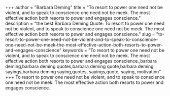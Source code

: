 +++
author = "Barbara Deming"
title = "To resort to power one need not be violent, and to speak to conscience one need not be meek. The most effective action both resorts to power and engages conscience."
description = "the best Barbara Deming Quote: To resort to power one need not be violent, and to speak to conscience one need not be meek. The most effective action both resorts to power and engages conscience."
slug = "to-resort-to-power-one-need-not-be-violent-and-to-speak-to-conscience-one-need-not-be-meek-the-most-effective-action-both-resorts-to-power-and-engages-conscience"
keywords = "To resort to power one need not be violent, and to speak to conscience one need not be meek. The most effective action both resorts to power and engages conscience.,barbara deming,barbara deming quotes,barbara deming quote,barbara deming sayings,barbara deming saying,quotes, sayings,quote, saying, motivation"
+++
To resort to power one need not be violent, and to speak to conscience one need not be meek. The most effective action both resorts to power and engages conscience.
